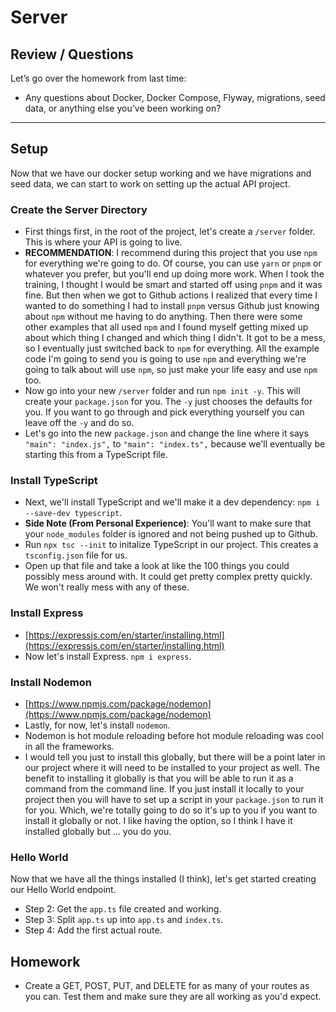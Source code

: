 # Server

## Review / Questions

Let’s go over the homework from last time:

- Any questions about Docker, Docker Compose, Flyway, migrations, seed data, or anything else you've been working on?

---

## Setup

Now that we have our docker setup working and we have migrations and seed data, we can start to work on setting up the actual API project.

### Create the Server Directory

- First things first, in the root of the project, let's create a `/server` folder. This is where your API is going to live.
- **RECOMMENDATION**: I recommend during this project that you use `npm` for everything we're going to do. Of course, you can use `yarn` or `pnpm` or whatever you prefer, but you'll end up doing more work. When I took the training, I thought I would be smart and started off using `pnpm` and it was fine. But then when we got to Github actions I realized that every time I wanted to do something I had to install `pnpm` versus Github just knowing about `npm` without me having to do anything. Then there were some other examples that all used `npm` and I found myself getting mixed up about which thing I changed and which thing I didn't. It got to be a mess, so I eventually just switched back to `npm` for everything. All the example code I'm going to send you is going to use `npm` and everything we're going to talk about will use `npm`, so just make your life easy and use `npm` too.
- Now go into your new `/server` folder and run `npm init -y`. This will create your `package.json` for you. The `-y` just chooses the defaults for you. If you want to go through and pick everything yourself you can leave off the `-y` and do so.
- Let's go into the new `package.json` and change the line where it says `"main": "index.js",` to `"main": "index.ts",` because we'll eventually be starting this from a TypeScript file.

### Install TypeScript

- Next, we'll install TypeScript and we'll make it a dev dependency: `npm i --save-dev typescript`.
- **Side Note (From Personal Experience)**: You'll want to make sure that your `node_modules` folder is ignored and not being pushed up to Github.
- Run `npx tsc --init` to initalize TypeScript in our project. This creates a `tsconfig.json` file for us.
- Open up that file and take a look at like the 100 things you could possibly mess around with. It could get pretty complex pretty quickly. We won't really mess with any of these.

### Install Express

- [https://expressjs.com/en/starter/installing.html](https://expressjs.com/en/starter/installing.html)
- Now let's install Express. `npm i express`.

### Install Nodemon

- [https://www.npmjs.com/package/nodemon](https://www.npmjs.com/package/nodemon)
- Lastly, for now, let's install `nodemon`.
- Nodemon is hot module reloading before hot module reloading was cool in all the frameworks.
- I would tell you just to install this globally, but there will be a point later in our project where it will need to be installed to your project as well. The benefit to installing it globally is that you will be able to run it as a command from the command line. If you just install it locally to your project then you will have to set up a script in your `package.json` to run it for you. Which, we're totally going to do so it's up to you if you want to install it globally or not. I like having the option, so I think I have it installed globally but ... you do you.

### Hello World

Now that we have all the things installed (I think), let's get started creating our Hello World endpoint.

- Step 2: Get the `app.ts` file created and working.
- Step 3: Split `app.ts` up into `app.ts` and `index.ts`.
- Step 4: Add the first actual route.

## Homework

- Create a GET, POST, PUT, and DELETE for as many of your routes as you can. Test them and make sure they are all working as you'd expect.
